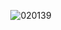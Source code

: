 <p align="center"> <img src="https://komarev.com/ghpvc/?username=c
020149&label=　　dawnbringer　🍓　　　&color=e62020&style=flat" alt="020139" />